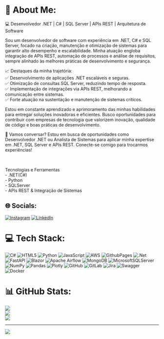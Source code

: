 # 💫 About Me:
💻 Desenvolvedor .NET | C# | SQL Server | APIs REST | Arquitetura de Software

Sou um desenvolvedor de software com experiência em .NET, C# e SQL Server, focado na criação, manutenção e otimização de sistemas para garantir alto desempenho e escalabilidade. Minha atuação engloba integração de APIs REST, automação de processos e análise de requisitos, sempre alinhado às melhores práticas de desenvolvimento e segurança.

📈 Destaques da minha trajetória: <br>
✅ Desenvolvimento de aplicações .NET escaláveis e seguras.<br>
✅ Otimização de consultas SQL Server, reduzindo tempo de resposta.<br>
✅ Implementação de integrações via APIs REST, melhorando a comunicação entre sistemas.<br>
✅ Forte atuação na sustentação e manutenção de sistemas críticos.

Estou em constante aprendizado e aprimoramento das minhas habilidades para entregar soluções inovadoras e eficientes. Busco oportunidades para contribuir com empresas de tecnologia que valorizem inovação, qualidade de código e boas práticas de desenvolvimento.

📩 Vamos conversar? Estou em busca de oportunidades como Desenvolvedor .NET ou Analista de Sistemas para aplicar minha expertise em .NET, SQL Server e APIs REST. 
Conecte-se comigo para trocarmos experiências!

 <br><br>Tecnologias e Ferramentas<br>- .NET(C#)<br>- Python<br>- SQLServer<br>- APIs REST & Integração de Sistemas


## 🌐 Socials:
[![Instagram](https://img.shields.io/badge/Instagram-%23E4405F.svg?logo=Instagram&logoColor=white)](https://instagram.com/@edimar_ebs) [![LinkedIn](https://img.shields.io/badge/LinkedIn-%230077B5.svg?logo=linkedin&logoColor=white)](https://linkedin.com/in/https://www.linkedin.com/in/edimar-barbosa-da-silva-932a4367/) 

# 💻 Tech Stack:
![C#](https://img.shields.io/badge/c%23-%23239120.svg?style=for-the-badge&logo=csharp&logoColor=white) ![HTML5](https://img.shields.io/badge/html5-%23E34F26.svg?style=for-the-badge&logo=html5&logoColor=white) ![Python](https://img.shields.io/badge/python-3670A0?style=for-the-badge&logo=python&logoColor=ffdd54) ![JavaScript](https://img.shields.io/badge/javascript-%23323330.svg?style=for-the-badge&logo=javascript&logoColor=%23F7DF1E) ![AWS](https://img.shields.io/badge/AWS-%23FF9900.svg?style=for-the-badge&logo=amazon-aws&logoColor=white) ![GithubPages](https://img.shields.io/badge/github%20pages-121013?style=for-the-badge&logo=github&logoColor=white) ![.Net](https://img.shields.io/badge/.NET-5C2D91?style=for-the-badge&logo=.net&logoColor=white) ![FastAPI](https://img.shields.io/badge/FastAPI-005571?style=for-the-badge&logo=fastapi) ![Blazor](https://img.shields.io/badge/blazor-%235C2D91.svg?style=for-the-badge&logo=blazor&logoColor=white) ![Apache Airflow](https://img.shields.io/badge/Apache%20Airflow-017CEE?style=for-the-badge&logo=Apache%20Airflow&logoColor=white) ![MongoDB](https://img.shields.io/badge/MongoDB-%234ea94b.svg?style=for-the-badge&logo=mongodb&logoColor=white) ![MicrosoftSQLServer](https://img.shields.io/badge/Microsoft%20SQL%20Server-CC2927?style=for-the-badge&logo=microsoft%20sql%20server&logoColor=white) ![NumPy](https://img.shields.io/badge/numpy-%23013243.svg?style=for-the-badge&logo=numpy&logoColor=white) ![Pandas](https://img.shields.io/badge/pandas-%23150458.svg?style=for-the-badge&logo=pandas&logoColor=white) ![Plotly](https://img.shields.io/badge/Plotly-%233F4F75.svg?style=for-the-badge&logo=plotly&logoColor=white) ![GitHub](https://img.shields.io/badge/github-%23121011.svg?style=for-the-badge&logo=github&logoColor=white) ![GitLab](https://img.shields.io/badge/gitlab-%23181717.svg?style=for-the-badge&logo=gitlab&logoColor=white) ![Jira](https://img.shields.io/badge/jira-%230A0FFF.svg?style=for-the-badge&logo=jira&logoColor=white) ![Swagger](https://img.shields.io/badge/-Swagger-%23Clojure?style=for-the-badge&logo=swagger&logoColor=white) ![Docker](https://img.shields.io/badge/docker-%230db7ed.svg?style=for-the-badge&logo=docker&logoColor=white)
# 📊 GitHub Stats:
![](https://github-readme-stats.vercel.app/api?username=edimar1315&theme=github_dark&hide_border=false&include_all_commits=false&count_private=false)<br/>
![](https://github-readme-streak-stats.herokuapp.com/?user=edimar1315&theme=github_dark&hide_border=false)<br/>
![](https://github-readme-stats.vercel.app/api/top-langs/?username=edimar1315&theme=github_dark&hide_border=false&include_all_commits=false&count_private=false&layout=compact)

---
[![](https://visitcount.itsvg.in/api?id=edimar1315&icon=0&color=0)](https://visitcount.itsvg.in)

<!-- Proudly created with GPRM ( https://gprm.itsvg.in ) -->
